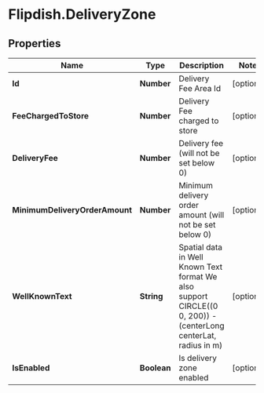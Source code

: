 # Flipdish.DeliveryZone

## Properties

Name | Type | Description | Notes
------------ | ------------- | ------------- | -------------
**Id** | **Number** | Delivery Fee Area Id | [optional] 
**FeeChargedToStore** | **Number** | Delivery Fee charged to store | [optional] 
**DeliveryFee** | **Number** | Delivery fee (will not be set below 0) | [optional] 
**MinimumDeliveryOrderAmount** | **Number** | Minimum delivery order amount (will not be set below 0) | [optional] 
**WellKnownText** | **String** | Spatial data in Well Known Text format  We also support CIRCLE((0 0, 200)) - (centerLong centerLat, radius in m) | [optional] 
**IsEnabled** | **Boolean** | Is delivery zone enabled | [optional] 


